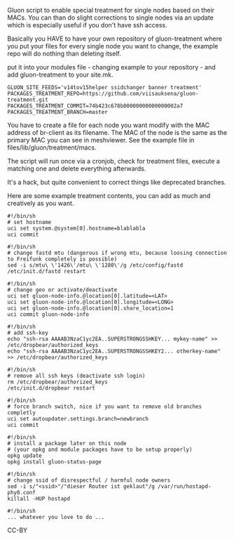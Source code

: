 Gluon script to enable special treatment for single nodes based on their MACs.
You can than do slight corrections to single nodes via an update which is especially useful if you don't have ssh access.

Basically you HAVE to have your own repository of gluon-treatment where you put your files for every single node you want to change, the example repo will do nothing than deleting itself.

put it into your modules file - changing example to your repository - and add gluon-treatment to your site.mk.
```
GLUON_SITE_FEEDS='v14tov15helper ssidchanger banner treatment'
PACKAGES_TREATMENT_REPO=https://github.com/viisauksena/gluon-treatment.git
PACKAGES_TREATMENT_COMMIT=74b423c678b00000000000000002a7
PACKAGES_TREATMENT_BRANCH=master
```

You have to create a file for each node you want modify with the MAC address of br-client as its filename. The MAC of the node is the same as the primary MAC you can see in meshviewer.
See the example file in files/lib/gluon/treatment/macs.

The script will run once via a cronjob, check for treatment files, execute a matching one and delete everything afterwards.

It's a hack, but quite convenient to correct things like deprecated branches.

Here are some example treatment contents, you can add as much and creatively as you want.

```
#!/bin/sh
# set hostname
uci set system.@system[0].hostname=blablabla
uci commit

#!/bin/sh
# change fastd mtu (dangerous if wrong mtu, because loosing connection to Freifunk completely is possible)
sed -i s/mtu\ \'1426\'/mtu\ \'1280\'/g /etc/config/fastd
/etc/init.d/fastd restart

#!/bin/sh
# change geo or activate/deactivate
uci set gluon-node-info.@location[0].latitude=<LAT>
uci set gluon-node-info.@location[0].longitude=<LONG>
uci set gluon-node-info.@location[0].share_location=1
uci commit gluon-node-info

#!/bin/sh
# add ssh-key 
echo "ssh-rsa AAAAB3NzaC1yc2EA..SUPERSTRONGSSHKEY... mykey-name" >> /etc/dropbear/authorized_keys
echo "ssh-rsa AAAAB3NzaC1yc2EA..SUPERSTRONGSSHKEY2... otherkey-name" >> /etc/dropbear/authorized_keys

#!/bin/sh
# remove all ssh keys (deactivate ssh login)
rm /etc/dropbear/authorized_keys
/etc/init.d/dropbear restart

#!/bin/sh
# force branch switch, nice if you want to remove old branches completly
uci set autoupdater.settings.branch=newbranch
uci commit

#!/bin/sh
# install a package later on this node
# (your opkg and module packages have to be setup properly)
opkg update
opkg install gluon-status-page

#!/bin/sh
# change ssid of disrespectful / harmful node owners
sed -i s/"<ssid>"/"dieser Router ist geklaut"/g /var/run/hostapd-phy0.conf
killall -HUP hostapd

#!/bin/sh
... whatever you love to do ...
```

CC-BY
